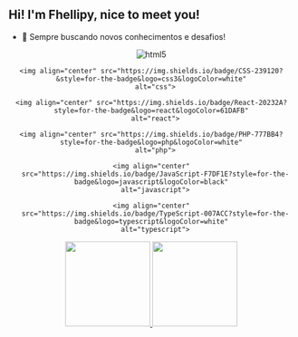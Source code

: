 ## Hi! I'm Fhellipy, nice to meet you!


- 🌱 Sempre buscando novos conhecimentos e desafios!


<div>
  <div align="center" valign="top">
    <img align="center" src="https://img.shields.io/badge/HTML5-E34F26?style=for-the-badge&logo=html5&logoColor=white"
      alt="html5">

    <img align="center" src="https://img.shields.io/badge/CSS-239120?&style=for-the-badge&logo=css3&logoColor=white"
      alt="css">

    <img align="center" src="https://img.shields.io/badge/React-20232A?style=for-the-badge&logo=react&logoColor=61DAFB"
      alt="react">

    <img align="center" src="https://img.shields.io/badge/PHP-777BB4?style=for-the-badge&logo=php&logoColor=white"
      alt="php">

    <img align="center"
      src="https://img.shields.io/badge/JavaScript-F7DF1E?style=for-the-badge&logo=javascript&logoColor=black"
      alt="javascript">

    <img align="center"
      src="https://img.shields.io/badge/TypeScript-007ACC?style=for-the-badge&logo=typescript&logoColor=white"
      alt="typescript">
  </div>

  <div align="center" style="display: flex; justify-content: center;">
    <a href="https://github.com/Fhellipy">
      <img height="150em"
        src="https://github-readme-stats.vercel.app/api?username=Fhellipy&count_private=true&include_all_commits=true&show_icons=true&theme=dracula&hide_border=false&show_owner=true" />
      <img height="150em"
        src="https://github-readme-stats.vercel.app/api/top-langs/?username=Fhellipy&theme=dracula&hide_border=false&&layout=compact" />
    </a>
  </div>
</div>

